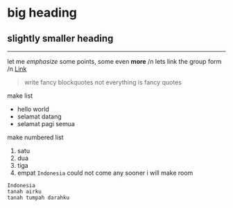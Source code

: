 # big heading
## slightly smaller heading
---
let me *emphasize* some points, some even **more**
/n lets link the group form /n
[Link](https://docs.google.com/forms/d/e/1FAIpQLSeZmbB_j5kICR8PNX6VF2P3Zn-CRAYDbNqh5aMGScibwBtemg/viewform)
> write fancy blockquotes
not everything is fancy quotes

make list
* hello world
* selamat datang
* selamat pagi semua

make numbered list
1. satu
2. dua
3. tiga
4. empat
`Indonesia` could not come any sooner
i will make room
```
Indonesia
tanah airku
tanah tumpah darahku
```
